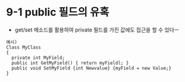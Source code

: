 # 9-1 public 필드의 유혹
* get/set 메소드를 활용하여 private 필드를 가진 값에도 접근을 할 수 있다ㅡ
```
예시)
Class MyClass
{
  private int MyField;
  public int GetMyField() { return myFieldl; }
  public void SetMyField {int Newvalue} {myField = new Value;}
}


```

